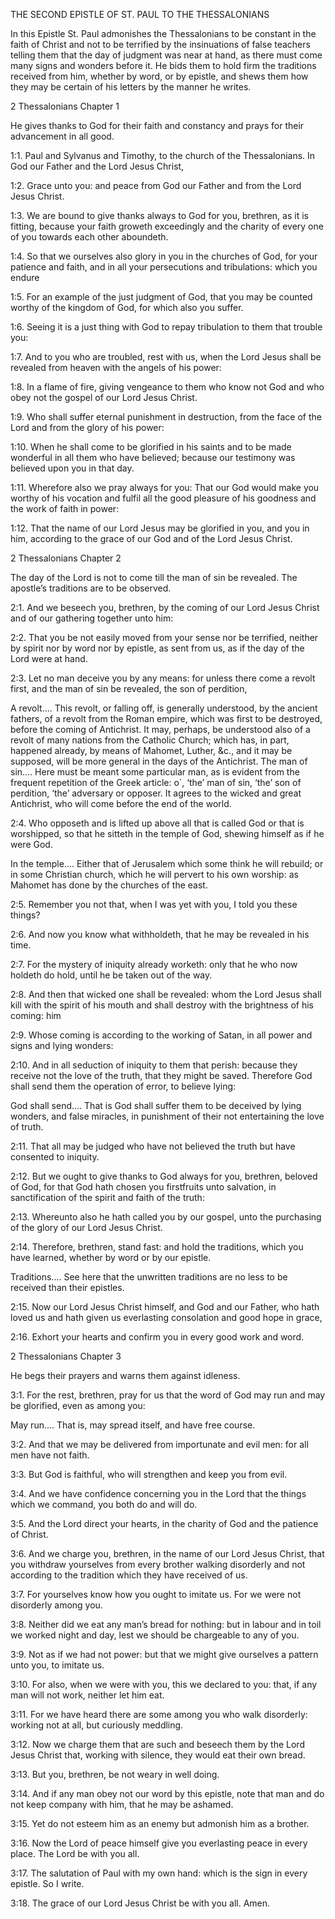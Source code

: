 THE SECOND EPISTLE OF ST. PAUL TO THE THESSALONIANS


In this Epistle St. Paul admonishes the Thessalonians to be constant in
the faith of Christ and not to be terrified by the insinuations of
false teachers telling them that the day of judgment was near at hand,
as there must come many signs and wonders before it. He bids them to
hold firm the traditions received from him, whether by word, or by
epistle, and shews them how they may be certain of his letters by the
manner he writes.


2 Thessalonians Chapter 1

He gives thanks to God for their faith and constancy and prays for
their advancement in all good.

1:1. Paul and Sylvanus and Timothy, to the church of the Thessalonians.
In God our Father and the Lord Jesus Christ,

1:2. Grace unto you: and peace from God our Father and from the Lord
Jesus Christ.

1:3. We are bound to give thanks always to God for you, brethren, as it
is fitting, because your faith groweth exceedingly and the charity of
every one of you towards each other aboundeth.

1:4. So that we ourselves also glory in you in the churches of God, for
your patience and faith, and in all your persecutions and tribulations:
which you endure

1:5. For an example of the just judgment of God, that you may be
counted worthy of the kingdom of God, for which also you suffer.

1:6. Seeing it is a just thing with God to repay tribulation to them
that trouble you:

1:7. And to you who are troubled, rest with us, when the Lord Jesus
shall be revealed from heaven with the angels of his power:

1:8. In a flame of fire, giving vengeance to them who know not God and
who obey not the gospel of our Lord Jesus Christ.

1:9. Who shall suffer eternal punishment in destruction, from the face
of the Lord and from the glory of his power:

1:10. When he shall come to be glorified in his saints and to be made
wonderful in all them who have believed; because our testimony was
believed upon you in that day.

1:11. Wherefore also we pray always for you: That our God would make
you worthy of his vocation and fulfil all the good pleasure of his
goodness and the work of faith in power:

1:12. That the name of our Lord Jesus may be glorified in you, and you
in him, according to the grace of our God and of the Lord Jesus Christ.


2 Thessalonians Chapter 2

The day of the Lord is not to come till the man of sin be revealed. The
apostle’s traditions are to be observed.

2:1. And we beseech you, brethren, by the coming of our Lord Jesus
Christ and of our gathering together unto him:

2:2. That you be not easily moved from your sense nor be terrified,
neither by spirit nor by word nor by epistle, as sent from us, as if
the day of the Lord were at hand.

2:3. Let no man deceive you by any means: for unless there come a
revolt first, and the man of sin be revealed, the son of perdition,

A revolt.... This revolt, or falling off, is generally understood, by
the ancient fathers, of a revolt from the Roman empire, which was first
to be destroyed, before the coming of Antichrist. It may, perhaps, be
understood also of a revolt of many nations from the Catholic Church;
which has, in part, happened already, by means of Mahomet, Luther, &c.,
and it may be supposed, will be more general in the days of the
Antichrist. The man of sin.... Here must be meant some particular man,
as is evident from the frequent repetition of the Greek article: o`,
‘the’ man of sin, ‘the’ son of perdition, ‘the’ adversary or opposer.
It agrees to the wicked and great Antichrist, who will come before the
end of the world.

2:4. Who opposeth and is lifted up above all that is called God or that
is worshipped, so that he sitteth in the temple of God, shewing himself
as if he were God.

In the temple.... Either that of Jerusalem which some think he will
rebuild; or in some Christian church, which he will pervert to his own
worship: as Mahomet has done by the churches of the east.

2:5. Remember you not that, when I was yet with you, I told you these
things?

2:6. And now you know what withholdeth, that he may be revealed in his
time.

2:7. For the mystery of iniquity already worketh: only that he who now
holdeth do hold, until he be taken out of the way.

2:8. And then that wicked one shall be revealed: whom the Lord Jesus
shall kill with the spirit of his mouth and shall destroy with the
brightness of his coming: him

2:9. Whose coming is according to the working of Satan, in all power
and signs and lying wonders:

2:10. And in all seduction of iniquity to them that perish: because
they receive not the love of the truth, that they might be saved.
Therefore God shall send them the operation of error, to believe lying:

God shall send.... That is God shall suffer them to be deceived by
lying wonders, and false miracles, in punishment of their not
entertaining the love of truth.

2:11. That all may be judged who have not believed the truth but have
consented to iniquity.

2:12. But we ought to give thanks to God always for you, brethren,
beloved of God, for that God hath chosen you firstfruits unto
salvation, in sanctification of the spirit and faith of the truth:

2:13. Whereunto also he hath called you by our gospel, unto the
purchasing of the glory of our Lord Jesus Christ.

2:14. Therefore, brethren, stand fast: and hold the traditions, which
you have learned, whether by word or by our epistle.

Traditions.... See here that the unwritten traditions are no less to be
received than their epistles.

2:15. Now our Lord Jesus Christ himself, and God and our Father, who
hath loved us and hath given us everlasting consolation and good hope
in grace,

2:16. Exhort your hearts and confirm you in every good work and word.


2 Thessalonians Chapter 3

He begs their prayers and warns them against idleness.

3:1. For the rest, brethren, pray for us that the word of God may run
and may be glorified, even as among you:

May run.... That is, may spread itself, and have free course.

3:2. And that we may be delivered from importunate and evil men: for
all men have not faith.

3:3. But God is faithful, who will strengthen and keep you from evil.

3:4. And we have confidence concerning you in the Lord that the things
which we command, you both do and will do.

3:5. And the Lord direct your hearts, in the charity of God and the
patience of Christ.

3:6. And we charge you, brethren, in the name of our Lord Jesus Christ,
that you withdraw yourselves from every brother walking disorderly and
not according to the tradition which they have received of us.

3:7. For yourselves know how you ought to imitate us. For we were not
disorderly among you.

3:8. Neither did we eat any man’s bread for nothing: but in labour and
in toil we worked night and day, lest we should be chargeable to any of
you.

3:9. Not as if we had not power: but that we might give ourselves a
pattern unto you, to imitate us.

3:10. For also, when we were with you, this we declared to you: that,
if any man will not work, neither let him eat.

3:11. For we have heard there are some among you who walk disorderly:
working not at all, but curiously meddling.

3:12. Now we charge them that are such and beseech them by the Lord
Jesus Christ that, working with silence, they would eat their own
bread.

3:13. But you, brethren, be not weary in well doing.

3:14. And if any man obey not our word by this epistle, note that man
and do not keep company with him, that he may be ashamed.

3:15. Yet do not esteem him as an enemy but admonish him as a brother.

3:16. Now the Lord of peace himself give you everlasting peace in every
place. The Lord be with you all.

3:17. The salutation of Paul with my own hand: which is the sign in
every epistle. So I write.

3:18. The grace of our Lord Jesus Christ be with you all. Amen.

